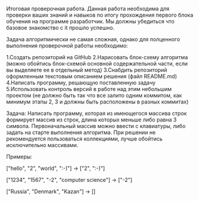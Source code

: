Итоговая проверочная работа.
Данная работа необходима для проверки ваших знаний и навыков по итогу прохождения первого блока обучения на программе разработчик. Мы должны убедиться что базовое знакомство с it прошло успешно.

Задача алгоритмически не самая сложная, однако для полценного выполнения проверочной работы необходимо:

1.Создать репозиторий на GitHub
2.Нарисовать блок-схему алгоритма (можно обойтись блок-схемой основной содержательной части,                                                если вы выделяете ее в отдельный метод)
3.Снабдить репозиторий оформленным текстовым описанием решения (файл README.md)
4.Написать программу, решающую поставленную задачу
5.Использовать контроль версий в работе над этим небольшим проектом (не должно быть так что все залито одним коммитом,                      как минимум этапы  2,  3 и  должны быть расположены в разных коммитах)


Задача: Написать программу, которая из имеющегося массива строк формирует массив из строк, длина которых меньше либо равна 3 символа. Первоначальный массив можно ввести с клавиатуры, либо задать на старте выполнения алгоритма. При решении не рекомендуется пользоваться коллекциями, лучше обойтись исключительно массивами.

Примеры:

["hello", "2", "world", ":-)"] -> ["2", ":-)"]

["1234", "1567", "-2", "computer science"] -> ["-2"]

["Russia", "Denmark", "Kazan"] -> []